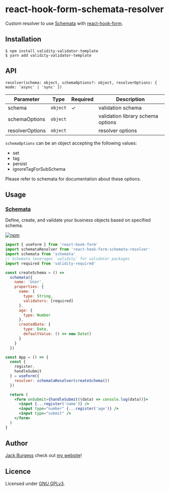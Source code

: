 # react-hook-form-schemata-resolver

Custom resolver to use [Schemata](https://github.com/serby/schemata) with [react-hook-form](https://github.com/react-hook-form/react-hook-form).

## Installation

```
$ npm install validity-validator-template
$ yarn add validity-validator-template
```

## API

`resolver(schema: object, schemaOptions?: object, resolverOptions: { mode: 'async' | 'sync' })`

| Parameter       | Type     | Required | Description                        |
| --------------- | -------- | -------- | ---------------------------------- |
| schema          | `object` | ✓        | validation schema                  |
| schemaOptions   | `object` |          | validation library schema options  |
| resolverOptions | `object` |          | resolver options                   |

`schemaOptions` can be an object accepting the following values:

 - set
 - tag
 - persist
 - ignoreTagForSubSchema

Please refer to schemata for documentation about these options.

## Usage

### [Schemata](https://github.com/serby/schemata)

Define, create, and validate your business objects based on specified schema.

[![npm](https://img.shields.io/bundlephobia/minzip/schemata?style=for-the-badge)](https://bundlephobia.com/result?p=schemata)

```jsx
import { useForm } from 'react-hook-form'
import schemataResolver from 'react-hook-form-schemata-resolver'
import schemata from 'schemata'
// Schemata leverages `validity` for validator packages
import required from 'validity-required'

const createSchema = () =>
  schemata({
    name: 'User',
    properties: {
      name: {
        type: String,
        validators: [required]
      },
      age: {
        type: Number
      },
      createdDate: {
        type: Date,
        defaultValue: () => new Date()
      }
    }
  })

const App = () => {
  const {
    register,
    handleSubmit
  } = useForm({
    resolver: schemataResolver(createSchema())
  })

  return (
    <form onSubmit={handleSubmit((data) => console.log(data))}>
      <input {...register('name')} />
      <input type="number" {...register('age')} />
      <input type="submit" />
    </form>
  )
}
```

## Author

[Jack Burgess](https://github.com/jack828) check out [my website](https://jackburgess.dev)!

## Licence

Licensed under [GNU GPLv3](https://opensource.org/licenses/GPL-3.0).
